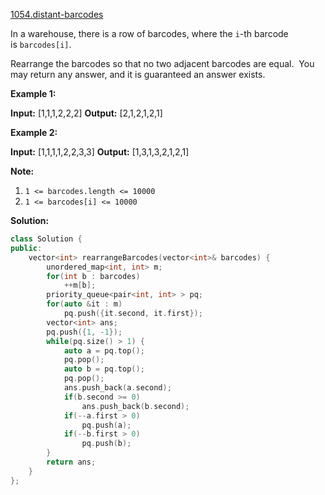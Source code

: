 [1054.distant-barcodes](https://leetcode.com/problems/distant-barcodes/)  

In a warehouse, there is a row of barcodes, where the `i`\-th barcode is `barcodes[i]`.

Rearrange the barcodes so that no two adjacent barcodes are equal.  You may return any answer, and it is guaranteed an answer exists.

**Example 1:**

**Input:** \[1,1,1,2,2,2\]
**Output:** \[2,1,2,1,2,1\]

**Example 2:**

**Input:** \[1,1,1,1,2,2,3,3\]
**Output:** \[1,3,1,3,2,1,2,1\]

**Note:**

1.  `1 <= barcodes.length <= 10000`
2.  `1 <= barcodes[i] <= 10000`  



**Solution:**  

```cpp
class Solution {
public:
    vector<int> rearrangeBarcodes(vector<int>& barcodes) {
        unordered_map<int, int> m;
        for(int b : barcodes)
            ++m[b];
        priority_queue<pair<int, int> > pq;
        for(auto &it : m) 
            pq.push({it.second, it.first});
        vector<int> ans;
        pq.push({1, -1});
        while(pq.size() > 1) {
            auto a = pq.top();
            pq.pop();
            auto b = pq.top();
            pq.pop();
            ans.push_back(a.second);
            if(b.second >= 0)
                ans.push_back(b.second);
            if(--a.first > 0)
                pq.push(a);
            if(--b.first > 0)
                pq.push(b);
        }
        return ans;
    }
};
```
      